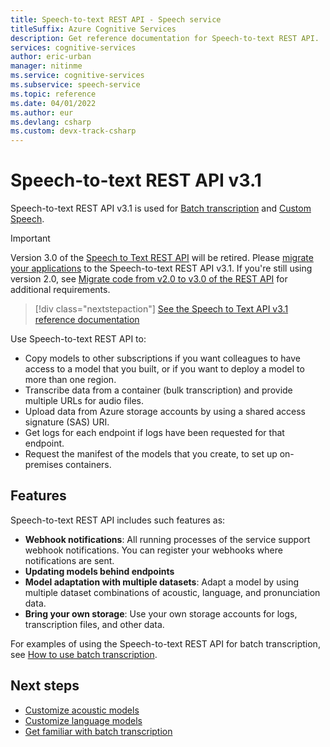 ```yaml
---
title: Speech-to-text REST API - Speech service
titleSuffix: Azure Cognitive Services
description: Get reference documentation for Speech-to-text REST API.
services: cognitive-services
author: eric-urban
manager: nitinme
ms.service: cognitive-services
ms.subservice: speech-service
ms.topic: reference
ms.date: 04/01/2022
ms.author: eur
ms.devlang: csharp
ms.custom: devx-track-csharp
---
```


# Speech-to-text REST API v3.1

Speech-to-text REST API v3.1 is used for [Batch transcription](batch-transcription.md) and [Custom Speech](custom-speech-overview.md). 

> [!IMPORTANT]
> Version 3.0 of the [Speech to Text REST API](rest-speech-to-text.md) will be retired. Please [migrate your applications](migrate-v3-0-to-v3-1.md) to the Speech-to-text REST API v3.1. If you're still using version 2.0, see [Migrate code from v2.0 to v3.0 of the REST API](migrate-v2-to-v3.md) for additional requirements.

> [!div class="nextstepaction"]
> [See the Speech to Text API v3.1 reference documentation](https://westus.dev.cognitive.microsoft.com/docs/services/speech-to-text-api-v3-1/)

Use Speech-to-text REST API to:
- Copy models to other subscriptions if you want colleagues to have access to a model that you built, or if you want to deploy a model to more than one region.
- Transcribe data from a container (bulk transcription) and provide multiple URLs for audio files.
- Upload data from Azure storage accounts by using a shared access signature (SAS) URI.
- Get logs for each endpoint if logs have been requested for that endpoint.
- Request the manifest of the models that you create, to set up on-premises containers.

## Features

Speech-to-text REST API includes such features as:
- **Webhook notifications**: All running processes of the service support webhook notifications. You can register your webhooks where notifications are sent.
- **Updating models behind endpoints** 
- **Model adaptation with multiple datasets**: Adapt a model by using multiple dataset combinations of acoustic, language, and pronunciation data.
- **Bring your own storage**: Use your own storage accounts for logs, transcription files, and other data.

For examples of using the Speech-to-text REST API for batch transcription, see [How to use batch transcription](batch-transcription.md).

## Next steps

- [Customize acoustic models](./how-to-custom-speech-train-model.md)
- [Customize language models](./how-to-custom-speech-train-model.md)
- [Get familiar with batch transcription](batch-transcription.md)

